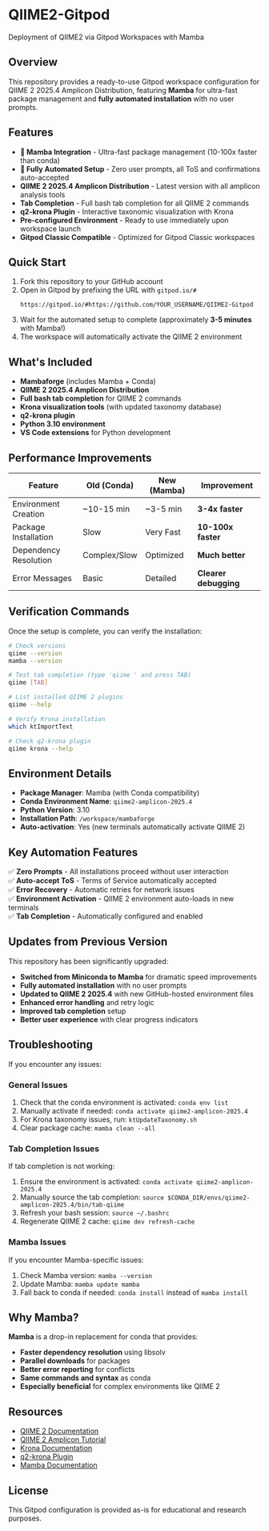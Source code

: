 # QIIME2-Gitpod
Deployment of QIIME2 via Gitpod Workspaces with Mamba

## Overview
This repository provides a ready-to-use Gitpod workspace configuration for QIIME 2 2025.4 Amplicon Distribution, featuring **Mamba** for ultra-fast package management and **fully automated installation** with no user prompts.

## Features
- **🚀 Mamba Integration** - Ultra-fast package management (10-100x faster than conda)
- **🤖 Fully Automated Setup** - Zero user prompts, all ToS and confirmations auto-accepted
- **QIIME 2 2025.4 Amplicon Distribution** - Latest version with all amplicon analysis tools
- **Tab Completion** - Full bash tab completion for all QIIME 2 commands
- **q2-krona Plugin** - Interactive taxonomic visualization with Krona
- **Pre-configured Environment** - Ready to use immediately upon workspace launch
- **Gitpod Classic Compatible** - Optimized for Gitpod Classic workspaces

## Quick Start
1. Fork this repository to your GitHub account
2. Open in Gitpod by prefixing the URL with `gitpod.io/#`
   ```
   https://gitpod.io/#https://github.com/YOUR_USERNAME/QIIME2-Gitpod
   ```
3. Wait for the automated setup to complete (approximately **3-5 minutes** with Mamba!)
4. The workspace will automatically activate the QIIME 2 environment

## What's Included
- **Mambaforge** (includes Mamba + Conda)
- **QIIME 2 2025.4 Amplicon Distribution**
- **Full bash tab completion** for QIIME 2 commands
- **Krona visualization tools** (with updated taxonomy database)
- **q2-krona plugin**
- **Python 3.10 environment**
- **VS Code extensions** for Python development

## Performance Improvements
| Feature | Old (Conda) | New (Mamba) | Improvement |
|---------|-------------|-------------|-------------|
| Environment Creation | ~10-15 min | ~3-5 min | **3-4x faster** |
| Package Installation | Slow | Very Fast | **10-100x faster** |
| Dependency Resolution | Complex/Slow | Optimized | **Much better** |
| Error Messages | Basic | Detailed | **Clearer debugging** |

## Verification Commands
Once the setup is complete, you can verify the installation:
```bash
# Check versions
qiime --version
mamba --version

# Test tab completion (type 'qiime ' and press TAB)
qiime [TAB]

# List installed QIIME 2 plugins
qiime --help

# Verify Krona installation
which ktImportText

# Check q2-krona plugin
qiime krona --help
```

## Environment Details
- **Package Manager**: Mamba (with Conda compatibility)
- **Conda Environment Name**: `qiime2-amplicon-2025.4`
- **Python Version**: 3.10
- **Installation Path**: `/workspace/mambaforge`
- **Auto-activation**: Yes (new terminals automatically activate QIIME 2)

## Key Automation Features
✅ **Zero Prompts** - All installations proceed without user interaction  
✅ **Auto-accept ToS** - Terms of Service automatically accepted  
✅ **Error Recovery** - Automatic retries for network issues  
✅ **Environment Activation** - QIIME 2 environment auto-loads in new terminals  
✅ **Tab Completion** - Automatically configured and enabled  

## Updates from Previous Version
This repository has been significantly upgraded:
- **Switched from Miniconda to Mamba** for dramatic speed improvements
- **Fully automated installation** with no user prompts
- **Updated to QIIME 2 2025.4** with new GitHub-hosted environment files
- **Enhanced error handling** and retry logic
- **Improved tab completion** setup
- **Better user experience** with clear progress indicators

## Troubleshooting
If you encounter any issues:

### General Issues
1. Check that the conda environment is activated: `conda env list`
2. Manually activate if needed: `conda activate qiime2-amplicon-2025.4`
3. For Krona taxonomy issues, run: `ktUpdateTaxonomy.sh`
4. Clear package cache: `mamba clean --all`

### Tab Completion Issues
If tab completion is not working:
1. Ensure the environment is activated: `conda activate qiime2-amplicon-2025.4`
2. Manually source the tab completion: `source $CONDA_DIR/envs/qiime2-amplicon-2025.4/bin/tab-qiime`
3. Refresh your bash session: `source ~/.bashrc`
4. Regenerate QIIME 2 cache: `qiime dev refresh-cache`

### Mamba Issues
If you encounter Mamba-specific issues:
1. Check Mamba version: `mamba --version`
2. Update Mamba: `mamba update mamba`
3. Fall back to conda if needed: `conda install` instead of `mamba install`

## Why Mamba?
**Mamba** is a drop-in replacement for conda that provides:
- **Faster dependency resolution** using libsolv
- **Parallel downloads** for packages
- **Better error reporting** for conflicts
- **Same commands and syntax** as conda
- **Especially beneficial** for complex environments like QIIME 2

## Resources
- [QIIME 2 Documentation](https://docs.qiime2.org/)
- [QIIME 2 Amplicon Tutorial](https://amplicon-docs.qiime2.org/)
- [Krona Documentation](https://github.com/marbl/Krona/wiki)
- [q2-krona Plugin](https://github.com/kaanb93/q2-krona)
- [Mamba Documentation](https://mamba.readthedocs.io/)

## License
This Gitpod configuration is provided as-is for educational and research purposes.
